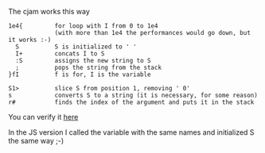 The cjam works this way

```
1e4{         for loop with I from 0 to 1e4 
             (with more than 1e4 the performances would go down, but it works :-)
  S          S is initialized to ' '
  I+         concats I to S
  :S         assigns the new string to S
  ;          pops the string from the stack
}fI          f is for, I is the variable

S1>          slice S from position 1, removing ' 0'
s            converts S to a string (it is necessary, for some reason)
r#           finds the index of the argument and puts it in the stack
```

You can verify it [here](http://cjam.aditsu.net/#code=1e4%7BSI%2B%3AS%3B%7DfIS1%3Esr%23&input=2930)

In the JS version I called the variable with the same names and initialized S the same way ;-)